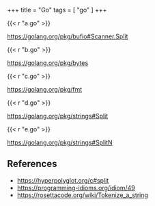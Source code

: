 +++
title = "Go"
tags = [ "go" ]
+++

{{< r "a.go" >}}

<https://golang.org/pkg/bufio#Scanner.Split>

{{< r "b.go" >}}

<https://golang.org/pkg/bytes>

{{< r "c.go" >}}

<https://golang.org/pkg/fmt>

{{< r "d.go" >}}

<https://golang.org/pkg/strings#Split>

{{< r "e.go" >}}

<https://golang.org/pkg/strings#SplitN>

## References

- <https://hyperpolyglot.org/c#split>
- <https://programming-idioms.org/idiom/49>
- <https://rosettacode.org/wiki/Tokenize_a_string>
